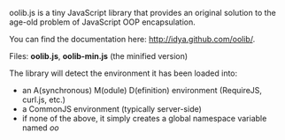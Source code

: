 oolib.js is a tiny JavaScript library that provides an original solution to the age-old problem of JavaScript OOP encapsulation.

You can find the documentation here: http://idya.github.com/oolib/.

Files: **oolib.js**, **oolib-min.js** (the minified version)

The library will detect the environment it has been loaded into:
* an A(synchronous) M(odule) D(efinition) environment (RequireJS, curl.js, etc.)
* a CommonJS environment (typically server-side)
* if none of the above, it simply creates a global namespace variable named *oo*
